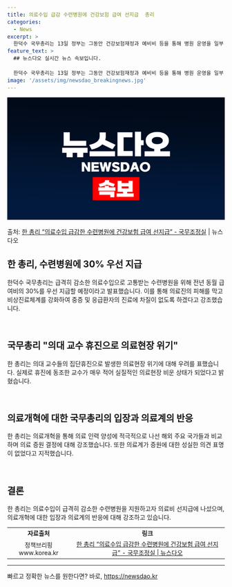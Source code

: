 ```yaml
---
title: 의료수입 급감 수련병원에 건강보험 급여 선지급  총리
categories:
  - News
excerpt: >
  한덕수 국무총리는 13일 정부는 그동안 건강보험재정과 예비비 등을 통해 병원 운영을 일부 지원해왔으나, 앞으…
feature_text: >
  ## 뉴스다오 실시간 뉴스 속보입니다.

  한덕수 국무총리는 13일 정부는 그동안 건강보험재정과 예비비 등을 통해 병원 운영을 일부 지원해왔으나, 앞으…
image: '/assets/img/newsdao_breakingnews.jpg'
---
```


![뉴스다오 속보](/assets/img/newsdao_breakingnews.jpg)

<p>출처: <a href="https://newsdao.kr/3793" rel="dofollow">한 총리 “의료수입 급감한 수련병원에 건강보험 급여 선지급” - 국무조정실</a> | 뉴스다오</p>

<h2 data-ke-size="size26">한 총리, 수련병원에 30% 우선 지급</h2>
<p data-ke-size="size16">한덕수 국무총리는 급격히 감소한 의료수입으로 고통받는 수련병원을 위해 전년 동월 급여비의 30%를 우선 지급할 예정이라고 발표했습니다. 이를 통해 의료진의 피해를 막고 비상진료체계를 강화하여 중증 및 응급환자의 진료에 차질이 없도록 하겠다고 강조했습니다.</p>
<br>
<h2 data-ke-size="size26">국무총리 "의대 교수 휴진으로 의료현장 위기"</h2>
<p data-ke-size="size16">한 총리는 의대 교수들의 집단휴진으로 발생한 의료현장 위기에 대해 우려를 표했습니다. 실제로 휴진에 동조한 교수가 매우 적어 실질적인 의료현장 비운 상태가 되었다고 밝혔습니다.</p>
<br>
<h2 data-ke-size="size26">의료개혁에 대한 국무총리의 입장과 의료계의 반응</h2>
<p data-ke-size="size16">한 총리는 의료개혁을 통해 의료 인력 양성에 적극적으로 나선 해외 주요 국가들과 비교하며 의료 증원 결정에 대해 강조했습니다. 또한 의료계가 증원에 대한 성실한 의견 표명이 없었다고 지적했습니다.</p>
<br>
<h2 data-ke-size="size26">결론</h2>
<p data-ke-size="size16">한 총리는 의료수입이 급격히 감소한 수련병원을 지원하고자 의료비 선지급에 나섰으며, 의료개혁에 대한 입장과 의료계의 반응에 대해 강조하고 있습니다.</p>
<table>
  <colgroup>
    <col style="width: 154.0px;">
    <col style="width: 429.0px;">
  </colgroup>
  <tbody>
    <tr>
      <td style="text-align: center; height: 17px;"><b>자료출처</b></td>
      <td style="text-align: center; height: 17px;"><b>링크</b></td>
    </tr>
    <tr>
      <td style="text-align: center; height: 17px;">정책브리핑 www.korea.kr</td>
      <td style="text-align: center; height: 17px;"><a href="https://newsdao.kr/3793">한 총리 “의료수입 급감한 수련병원에 건강보험 급여 선지급” - 국무조정실 | 뉴스다오</a></td>
    </tr>
  </tbody>
</table>
<hr> 

빠르고 정확한 뉴스를 원한다면? 바로, <a href="https://newsdao.kr" rel="dofollow">https://newsdao.kr</a>



